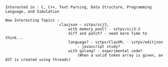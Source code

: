     Interested in : C, C++, Text Parsing, Data Structure, Programming Language, and Simulation
    
    Now Interesting Topics : 
                            claujson - vztpv/scj3, 
                                with memory_pool? - vztpv/scj3-2
                                diff and patch? - need more time to think...
                                language? - vztpv/ClauVM, - vztpv/editjson
                                    - javascript study?
                                with golang? - experimental code? 
                                    (When a valid token array is given, an AST is created using threads)            
